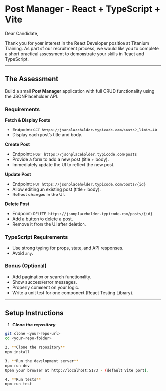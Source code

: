 # Post Manager - React + TypeScript + Vite

Dear Candidate,

Thank you for your interest in the React Developer position at Titanium Training. As part of our recruitment process, we would like you to complete a short practical assessment to demonstrate your skills in React and TypeScript.

---

## The Assessment

Build a small **Post Manager** application with full CRUD functionality using the JSONPlaceholder API.

### Requirements

**Fetch & Display Posts**  
- Endpoint: `GET https://jsonplaceholder.typicode.com/posts?_limit=10`  
- Display each post’s title and body.

**Create Post**  
- Endpoint: `POST https://jsonplaceholder.typicode.com/posts`  
- Provide a form to add a new post (title + body).  
- Immediately update the UI to reflect the new post.

**Update Post**  
- Endpoint: `PUT https://jsonplaceholder.typicode.com/posts/{id}`  
- Allow editing an existing post (title + body).  
- Reflect changes in the UI.

**Delete Post**  
- Endpoint: `DELETE https://jsonplaceholder.typicode.com/posts/{id}`  
- Add a button to delete a post.  
- Remove it from the UI after deletion.

### TypeScript Requirements
- Use strong typing for props, state, and API responses.  
- Avoid `any`.

### Bonus (Optional)
- Add pagination or search functionality.  
- Show success/error messages.  
- Properly comment on your logic.  
- Write a unit test for one component (React Testing Library).

---

## Setup Instructions

1. **Clone the repository**
```bash
git clone <your-repo-url>
cd <your-repo-folder>

2. **Clone the repository**
npm install

3. **Run the development server**
npm run dev
Open your browser at http://localhost:5173 - (default Vite port).

4. **Run tests**
npm run test